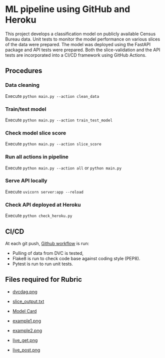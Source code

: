 # ML pipeline using GitHub and Heroku

This project develops a classification model on publicly available Census Bureau data. Unit tests to monitor the model performance on various slices of the data were prepared. The model was deployed using the FastAPI package and API tests were prepared. Both the slice-validation and the API tests are incorporated into a CI/CD framework using GitHub Actions.

## Procedures

### Data cleaning 

Execute `python main.py --action clean_data`

### Train/test model 

Execute `python main.py --action train_test_model`

### Check model slice score 

Execute `python main.py --action slice_score`

### Run all actions in pipeline

Execute `python main.py --action all` or `python main.py`

### Serve API locally

Execute `uvicorn server:app --reload`

### Check API deployed at Heroku

Execute `python check_heroku.py`

## CI/CD

At each git push, [Github workflow](.github/workflows/test_n_pulldata.yml) is run:
* Pulling of data from DVC is tested, 
* Flake8 is run to check code base against coding style (PEP8).
* Pytest is run to run unit tests.


## Files required for Rubric

* [dvcdag.png](screenshots/dvcdag.png)

* [slice_output.txt](screenshots/slice_output.txt)

* [Model Card](model_card.md)

* [example1.png](screenshots/example1.png)
* [example2.png](screenshots/example2.png)

* [live_get.png](screenshots/live_get.png)
* [live_post.png](screenshots/live_post.png)
